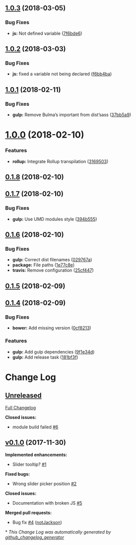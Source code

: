 <a name="1.0.3"></a>
## [1.0.3](https://github.com/Wikiki/bulma-slider/compare/1.0.1...1.0.3) (2018-03-05)


### Bug Fixes

* **js:** Not defined variable ([7f6bde6](https://github.com/Wikiki/bulma-slider/commit/7f6bde6))



<a name="1.0.2"></a>
## [1.0.2](https://github.com/Wikiki/bulma-slider/compare/1.0.1...1.0.2) (2018-03-03)

### Bug Fixes

* **js:** fixed a variable not being declared ([f6bb4ba](https://github.com/enesaktay/bulma-slider/commit/f6bb4ba6cb4616a5b127ed03935e748b1d44df03))

<a name="1.0.1"></a>
## [1.0.1](https://github.com/Wikiki/bulma-slider/compare/1.0.0...1.0.1) (2018-02-11)


### Bug Fixes

* **gulp:** Remove Bulma’s important from dist’sass ([37bb5a9](https://github.com/Wikiki/bulma-slider/commit/37bb5a9))



<a name="1.0.0"></a>
# [1.0.0](https://github.com/Wikiki/bulma-slider/compare/0.1.8...1.0.0) (2018-02-10)


### Features

* **rollup:** Integrate Rollup transpilation ([3169503](https://github.com/Wikiki/bulma-slider/commit/3169503))



<a name="0.1.8"></a>
## [0.1.8](https://github.com/Wikiki/bulma-slider/compare/0.1.7...0.1.8) (2018-02-10)



<a name="0.1.7"></a>
## [0.1.7](https://github.com/Wikiki/bulma-slider/compare/0.1.6...0.1.7) (2018-02-10)


### Bug Fixes

* **gulp:** Use UMD modules style ([394b555](https://github.com/Wikiki/bulma-slider/commit/394b555))



<a name="0.1.6"></a>
## [0.1.6](https://github.com/Wikiki/bulma-slider/compare/0.1.5...0.1.6) (2018-02-10)


### Bug Fixes

* **gulp:** Correct dist filenames ([029767a](https://github.com/Wikiki/bulma-slider/commit/029767a))
* **package:** File paths ([1e77c8e](https://github.com/Wikiki/bulma-slider/commit/1e77c8e))
* **travis:** Remove configuration ([25cf447](https://github.com/Wikiki/bulma-slider/commit/25cf447))



<a name="0.1.5"></a>
## [0.1.5](https://github.com/Wikiki/bulma-slider/compare/0.1.4...0.1.5) (2018-02-09)



<a name="0.1.4"></a>
## [0.1.4](https://github.com/Wikiki/bulma-slider/compare/v0.1.0...v0.1.4) (2018-02-09)


### Bug Fixes

* **bower:** Add missing version ([0cf8213](https://github.com/Wikiki/bulma-slider/commit/0cf8213))


### Features

* **gulp:** Add gulp dependencies ([9f1e34d](https://github.com/Wikiki/bulma-slider/commit/9f1e34d))
* **gulp:** Add release task ([181bf3f](https://github.com/Wikiki/bulma-slider/commit/181bf3f))



# Change Log

## [Unreleased](https://github.com/wikiki/bulma-slider/tree/HEAD)

[Full Changelog](https://github.com/wikiki/bulma-slider/compare/v0.1.0...HEAD)

**Closed issues:**

- module build failed [\#6](https://github.com/Wikiki/bulma-slider/issues/6)

## [v0.1.0](https://github.com/wikiki/bulma-slider/tree/v0.1.0) (2017-11-30)
**Implemented enhancements:**

- Slider tooltip? [\#1](https://github.com/Wikiki/bulma-slider/issues/1)

**Fixed bugs:**

- Wrong slider picker position [\#2](https://github.com/Wikiki/bulma-slider/issues/2)

**Closed issues:**

- Documentation with broken JS [\#5](https://github.com/Wikiki/bulma-slider/issues/5)

**Merged pull requests:**

- Bug fix [\#4](https://github.com/Wikiki/bulma-slider/pull/4) ([notJackson](https://github.com/notJackson))



\* *This Change Log was automatically generated by [github_changelog_generator](https://github.com/skywinder/Github-Changelog-Generator)*